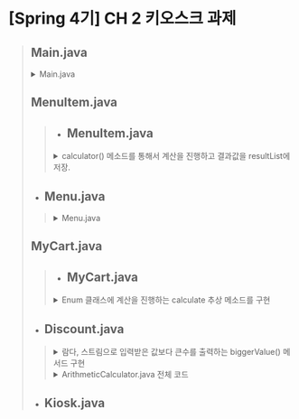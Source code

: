 # [Spring 4기] CH 2 키오스크 과제
> ## Main.java
> <details>
> <summary>Main.java</summary>
>
> ![main](https://github.com/user-attachments/assets/61e62876-68ae-43d2-9e01-0210b89c31c3)
> </details>
>
> ## MenuItem.java
>>  + ## **MenuItem.java**<br>
>>   <details>
>>   <summary>calculator() 메소드를 통해서 계산을 진행하고 결과값을 resultList에 저장.<br></summary>
>>
>>   ![LV2_calculator()](https://github.com/user-attachments/assets/603e7204-bba8-46ee-93a1-128462526caf)
>>  </details>
>>  
>
> + ## **Menu.java**<br>
>>  <details>
>>  <summary>Menu.java</summary>
>>
>>  ![LV2_App](https://github.com/user-attachments/assets/7bca3e16-5888-44ed-ba00-3aa3674fc968)
>>  </details>
>
> ## MyCart.java
>> + ## **MyCart.java**<br>
>><details>
>> <summary>Enum 클래스에 계산을 진행하는 calculate 추상 메소드를 구현</summary>
>>
>>![LV3_abstract_calculate()](https://github.com/user-attachments/assets/8f529efc-fcfb-4436-a7bc-4791bc575f3b)
>>![LV3_Override_example](https://github.com/user-attachments/assets/1075fed4-f4ab-48ed-9778-3b483ef22171)
>></details>
>
> + ## **Discount.java**<br>
>><details>
>> <summary>람다, 스트림으로 입력받은 값보다 큰수를 출력하는 biggerValue() 메서드 구현</summary>
>>
>>![LV3_LambdaAndStream_biggerValue()](https://github.com/user-attachments/assets/44a38a56-ca02-4ba8-8ae0-02685a2bb0db)
>></details>
>>  <details>
>>  <summary>ArithmeticCalculator.java 전체 코드</summary>
>>
>>  ![LV3_ArithmeticCalculator](https://github.com/user-attachments/assets/1769aea1-aee0-4a02-9ea6-265f2d6b264a)
>>  </details>
>
> + ## **Kiosk.java**<br>
